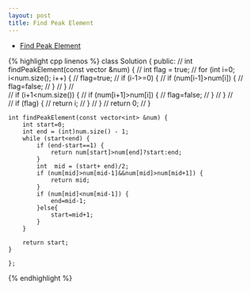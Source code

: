 ```yaml
---
layout: post
title: Find Peak Element 
---
```


* [Find Peak Element ](https://oj.leetcode.com/problems/find-peak-element/)

{% highlight cpp linenos %}
class Solution {
    public:
//        int findPeakElement(const vector<int> &num) {
//            int flag = true;
//            for (int i=0; i<num.size(); i++) {
//                flag=true;
//                if (i-1>=0) {
//                    if (num[i-1]>num[i]) {
//                        flag=false;
//                    }
//                }
//                
//                if (i+1<num.size()) {
//                    if (num[i+1]>num[i]) {
//                        flag=false;
//                    }
//                }
//                
//                if (flag) {
//                    return i;
//                }
//            }
//            return 0;
//        }
    
    int findPeakElement(const vector<int> &num) {
        int start=0;
        int end = (int)num.size() - 1;
        while (start<end) {
            if (end-start==1) {
                return num[start]>num[end]?start:end;
            }
            int  mid = (start+ end)/2;
            if (num[mid]>num[mid-1]&&num[mid]>num[mid+1]) {
                return mid;
            }
            if (num[mid]<num[mid-1]) {
                end=mid-1;
            }else{
                start=mid+1;
            }
        }
        
        return start;
    }
    
    };
    
{% endhighlight %}